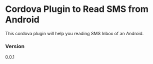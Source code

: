 # Cordova Plugin to Read SMS from Android

This cordova plugin will help you reading SMS Inbox of an Android.
### Version
0.0.1